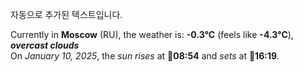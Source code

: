 
자동으로 추가된 텍스트입니다.

<!--START_SECTION:weather:moscow-->
Currently in **Moscow** (RU), the weather is: **-0.3°C** (feels like **-4.3°C**), ***overcast clouds***<br/>
On *January 10, 2025*, the *sun rises* at 🌅**08:54** and *sets* at 🌇**16:19**.
<!--END_SECTION:weather-->

